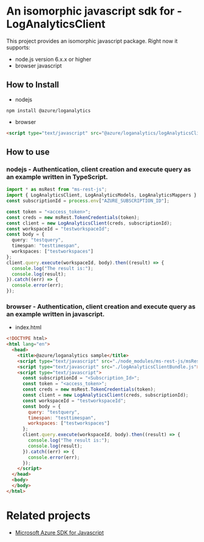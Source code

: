 # An isomorphic javascript sdk for - LogAnalyticsClient
This project provides an isomorphic javascript package. Right now it supports:
- node.js version 6.x.x or higher
- browser javascript

## How to Install

- nodejs
```
npm install @azure/loganalytics
```
- browser
```html
<script type="text/javascript" src="@azure/loganalytics/logAnalyticsClientBundle.js"></script>
```

## How to use

### nodejs - Authentication, client creation and execute query as an example written in TypeScript.

```ts
import * as msRest from "ms-rest-js";
import { LogAnalyticsClient, LogAnalyticsModels, LogAnalyticsMappers } from "@azure/loganalytics";
const subscriptionId = process.env["AZURE_SUBSCRIPTION_ID"];

const token = "<access_token>";
const creds = new msRest.TokenCredentials(token);
const client = new LogAnalyticsClient(creds, subscriptionId);
const workspaceId = "testworkspaceId";
const body = {
  query: "testquery",
  timespan: "testtimespan",
  workspaces: ["testworkspaces"]
};
client.query.execute(workspaceId, body).then((result) => {
  console.log("The result is:");
  console.log(result);
}).catch((err) => {
  console.error(err);
});
```

### browser - Authentication, client creation and execute query as an example written in javascript.

- index.html
```html
<!DOCTYPE html>
<html lang="en">
  <head>
    <title>@azure/loganalytics sample</title>
    <script type="text/javascript" src="./node_modules/ms-rest-js/msRestBundle.js"></script>
    <script type="text/javascript" src="./logAnalyticsClientBundle.js"></script>
    <script type="text/javascript">
      const subscriptionId = "<Subscription_Id>";
      const token = "<access_token>";
      const creds = new msRest.TokenCredentials(token);
      const client = new LogAnalyticsClient(creds, subscriptionId);
      const workspaceId = "testworkspaceId";
      const body = {
        query: "testquery",
        timespan: "testtimespan",
        workspaces: ["testworkspaces"]
      };
      client.query.execute(workspaceId, body).then((result) => {
        console.log("The result is:");
        console.log(result);
      }).catch((err) => {
        console.error(err);
      });
    </script>
  </head>
  <body>
  </body>
</html>
```

# Related projects
 - [Microsoft Azure SDK for Javascript](https://github.com/Azure/azure-sdk-for-js)
